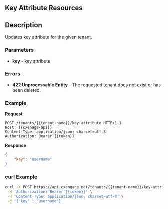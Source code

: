 ## Key Attribute Resources



## Description

Updates key attribute for the given tenant.

### Parameters

- **key** - key attribute


### Errors


- **422 Unprocessable Entity** - The requested tenant does not exist or has been deleted.


### Example

**Request**

```http
POST /tenants/{{tenant-name}}/key-attribute HTTP/1.1
Host: {{cxenage-api}}
Content-Type: application/json; charset=utf-8
Authorization: Bearer {{token}}
```

**Response**

```json
{
    "key": "username"
}
```
 
### curl Example

```bash
curl -X POST https://api.cxengage.net/tenants/{{tenant-name}}/key-attribute \
 -H 'Authorization: Bearer {{token}}' \
 -H 'Content-Type: application/json; charset=utf-8' \
 -d '{"key" : "username"}' 
```

